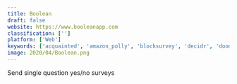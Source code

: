 ```yaml
---
title: Boolean
draft: false 
website: https://www.booleanapp.com
classification: ['']
platform: ['Web']
keywords: ['acquainted', 'amazon_polly', 'blocksurvey', 'decidr', 'doodle_bot_for_slack', 'fast_poll', 'insights_network', 'iterate', 'polltime', 'pollster', 'poof', 'simple_poll', 'slack_surveys_by_standuply', 'survey_monkey', 'swell', 'tinypoll', 'twitter_polls', 'typeform', 'wyzerr', 'yo_polls', 'doopoll']
image: 2020/04/Boolean.png
---
```

Send single question yes/no surveys